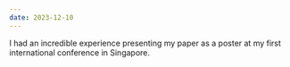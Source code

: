 ```yaml
---
date: 2023-12-10
---
```

I had an incredible experience presenting my paper as a poster at my first international conference in Singapore.
